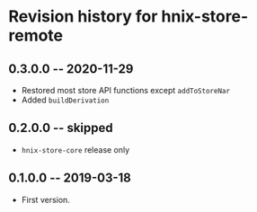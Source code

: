 # Revision history for hnix-store-remote

## 0.3.0.0 -- 2020-11-29

* Restored most store API functions except `addToStoreNar`
* Added `buildDerivation`

## 0.2.0.0 -- skipped

* `hnix-store-core` release only

## 0.1.0.0  -- 2019-03-18

* First version.
